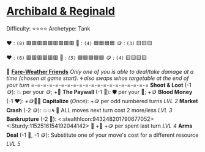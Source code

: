 # [**__Archibald & Reginald__**](<https://youtu.be/WsWkLVi2Xf8>)
Difficulty: ⭐⭐⭐⭐ 
Archetype: Tank

❤️ : `(8)`    🟥🟥🟥🟥🟥🟥🟥🟥🟥
🔷 : `(4)`    🟦🟦🟦🟦
🪙 : `(3)`    🟨🟨🟨

❤️ : `(6)`    🟥🟥🟥🟥🟥🟥
🔷 : *`(5)`*    🟦🟦🟦🟦🟦
🪙 : `(4)`    🟨🟨🟨🟨

💸  [**Fare-Weather Friends**](https://media.discordapp.net/attachments/1056365502101979146/1168051982943146084/Archibald_And_Reginald.jpg?ex=65505c2e&is=653de72e&hm=1b0bdcd6f39f0f216d8a93f47fb1d9a994b5865bdcb56ee0acb52bbb4141c250&=)
*Only one of you is able to deal/take damage at a time (chosen at game start). 🌀 also swaps whos targetable at the end of your turn*
=-=-=-=-=-=-=-=-=-=-=-=-=-=-=-=-=-=-=-=
**Shoot & Loot** (-1 🪙): 💥 per your 🪙; +🔷
**The Paywall**  (-1 🔷): 🛡️ per your 🔷; +🪙
**Blood Money** (-1 ❤️): +🪙🔷🌀
**Capitalize** (*Once*): +🪙 per odd numbered turns *LVL 2*
**Market Crash** (-2 🪙): 💥💥🌀 🔀 ALL moves next turn cost 2 more/less *LVL 3*
**Bankrupture**  (-2 🔷): <:stealthIcon:943248201790677052><:Sturdy:1152516154192044142> 🔀 +🔷 +🪙 per spent last turn *LVL 4*
**Arms Deal**      (-1 🔷, -1 🪙): Substitute one of your move's cost for a different resource *LVL 5*
